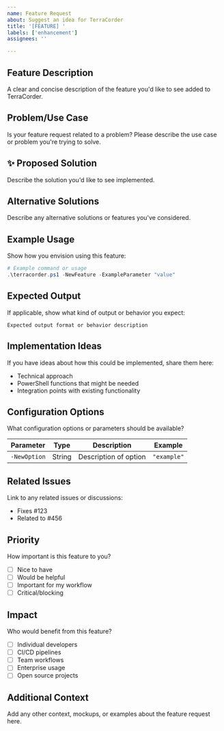 ```yaml
---
name: Feature Request
about: Suggest an idea for TerraCorder
title: '[FEATURE] '
labels: ['enhancement']
assignees: ''

---
```


## Feature Description

A clear and concise description of the feature you'd like to see added to TerraCorder.

## Problem/Use Case

Is your feature request related to a problem? Please describe the use case or problem you're trying to solve.

## ✨ Proposed Solution

Describe the solution you'd like to see implemented.

## Alternative Solutions

Describe any alternative solutions or features you've considered.

## Example Usage

Show how you envision using this feature:

```powershell
# Example command or usage
.\terracorder.ps1 -NewFeature -ExampleParameter "value"
```

## Expected Output

If applicable, show what kind of output or behavior you expect:

```
Expected output format or behavior description
```

## Implementation Ideas

If you have ideas about how this could be implemented, share them here:
- Technical approach
- PowerShell functions that might be needed
- Integration points with existing functionality

## Configuration Options

What configuration options or parameters should be available?

| Parameter | Type | Description | Example |
|-----------|------|-------------|---------|
| `-NewOption` | String | Description of option | `"example"` |

## Related Issues

Link to any related issues or discussions:
- Fixes #123
- Related to #456

## Priority

How important is this feature to you?
- [ ] Nice to have
- [ ] Would be helpful
- [ ] Important for my workflow
- [ ] Critical/blocking

## Impact

Who would benefit from this feature?
- [ ] Individual developers
- [ ] CI/CD pipelines
- [ ] Team workflows
- [ ] Enterprise usage
- [ ] Open source projects

## Additional Context

Add any other context, mockups, or examples about the feature request here.
